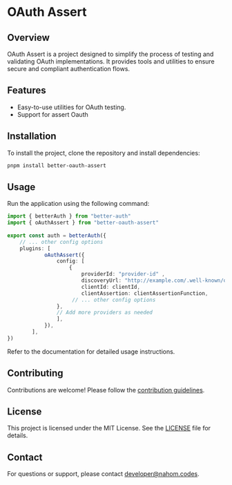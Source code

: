 # OAuth Assert

## Overview
OAuth Assert is a project designed to simplify the process of testing and validating OAuth implementations. It provides tools and utilities to ensure secure and compliant authentication flows.

## Features
- Easy-to-use utilities for OAuth testing.
- Support for assert Oauth

## Installation
To install the project, clone the repository and install dependencies:

```bash
pnpm install better-oauth-assert
```

## Usage
Run the application using the following command:

```typescript
import { betterAuth } from "better-auth"
import { oAuthAssert } from "better-oauth-assert"
 
export const auth = betterAuth({
    // ... other config options
    plugins: [
			oAuthAssert({
				config: [
					{
						providerId: "provider-id" ,
						discoveryUrl: "http://example.com/.well-known/openid-configuration",
						clientId: clientId,
						clientAssertion: clientAssertionFunction,
					 // ... other config options
                }, 
                // Add more providers as needed
				],
			}),
		],
})
```

Refer to the documentation for detailed usage instructions.

## Contributing
Contributions are welcome! Please follow the [contribution guidelines](CONTRIBUTING.md).

## License
This project is licensed under the MIT License. See the [LICENSE](LICENSE) file for details.

## Contact
For questions or support, please contact [developer@nahom.codes](mailto:developer@nahom.codes).